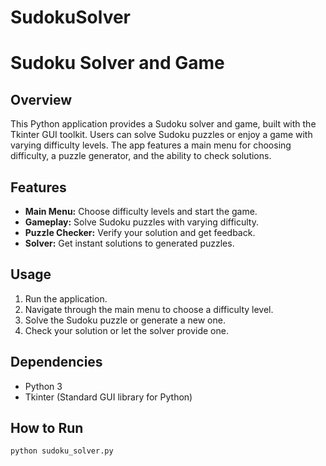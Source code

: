 # SudokuSolver

# Sudoku Solver and Game

## Overview

This Python application provides a Sudoku solver and game, built with the Tkinter GUI toolkit. Users can solve Sudoku puzzles or enjoy a game with varying difficulty levels. The app features a main menu for choosing difficulty, a puzzle generator, and the ability to check solutions.

## Features

- **Main Menu:** Choose difficulty levels and start the game.
- **Gameplay:** Solve Sudoku puzzles with varying difficulty.
- **Puzzle Checker:** Verify your solution and get feedback.
- **Solver:** Get instant solutions to generated puzzles.

## Usage

1. Run the application.
2. Navigate through the main menu to choose a difficulty level.
3. Solve the Sudoku puzzle or generate a new one.
4. Check your solution or let the solver provide one.

## Dependencies

- Python 3
- Tkinter (Standard GUI library for Python)

## How to Run

```bash
python sudoku_solver.py
